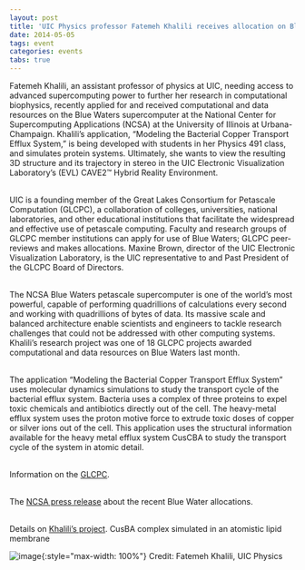```yaml
---
layout: post
title: 'UIC Physics professor Fatemeh Khalili receives allocation on Blue Waters supercomputer'
date: 2014-05-05
tags: event
categories: events
tabs: true
---
```


Fatemeh Khalili, an assistant professor of physics at UIC, needing access to advanced supercomputing power to further her research in computational biophysics, recently applied for and received computational and data resources on the Blue Waters supercomputer at the National Center for Supercomputing Applications (NCSA) at the University of Illinois at Urbana-Champaign. Khalili&rsquo;s application, &ldquo;Modeling the Bacterial Copper Transport Efflux System,&rdquo; is being developed with students in her Physics 491 class, and simulates protein systems. Ultimately, she wants to view the resulting 3D structure and its trajectory in stereo in the UIC Electronic Visualization Laboratory&rsquo;s (EVL) CAVE2&trade; Hybrid Reality Environment.<br><br>

UIC is a founding member of the Great Lakes Consortium for Petascale Computation (GLCPC), a collaboration of colleges, universities, national laboratories, and other educational institutions that facilitate the widespread and effective use of petascale computing. Faculty and research groups of GLCPC member institutions can apply for use of Blue Waters; GLCPC peer-reviews and makes allocations. Maxine Brown, director of the UIC Electronic Visualization Laboratory, is the UIC representative to and Past President of the GLCPC Board of Directors.<br><br>

The NCSA Blue Waters petascale supercomputer is one of the world&rsquo;s most powerful, capable of performing quadrillions of calculations every second and working with quadrillions of bytes of data. Its massive scale and balanced architecture enable scientists and engineers to tackle research challenges that could not be addressed with other computing systems. Khalili&rsquo;s research project was one of 18 GLCPC projects awarded computational and data resources on Blue Waters last month.<br><br>

The application &ldquo;Modeling the Bacterial Copper Transport Efflux System&rdquo; uses molecular dynamics simulations to study the transport cycle of the bacterial efflux system. Bacteria uses a complex of three proteins to expel toxic chemicals and antibiotics directly out of the cell. The heavy-metal efflux system uses the proton motive force to extrude toxic doses of copper or silver ions out of the cell. This application uses the structural information available for the heavy metal efflux system CusCBA to study the transport cycle of the system in atomic detail.<br><br> 

Information on the <a href="http://www.greatlakesconsortium.org/">GLCPC</a>.<br><br>

The <a href="http://www.ncsa.illinois.edu/news/story/u_of_i_great_lakes_consortium_award_blue_waters_resources_to_18_research_te">NCSA press release</a> about the recent Blue Water allocations.<br><br>

Details on <a href="http://tinyurl.com/l72ff7v">Khalili&rsquo;s project</a>.
CusBA complex simulated in an atomistic lipid membrane

![image](https://www.evl.uic.edu/output/originals/physics_cusba-sideview-perspective_sm.png-srcw.jpg){:style="max-width: 100%"}
Credit: Fatemeh Khalili, UIC Physics

